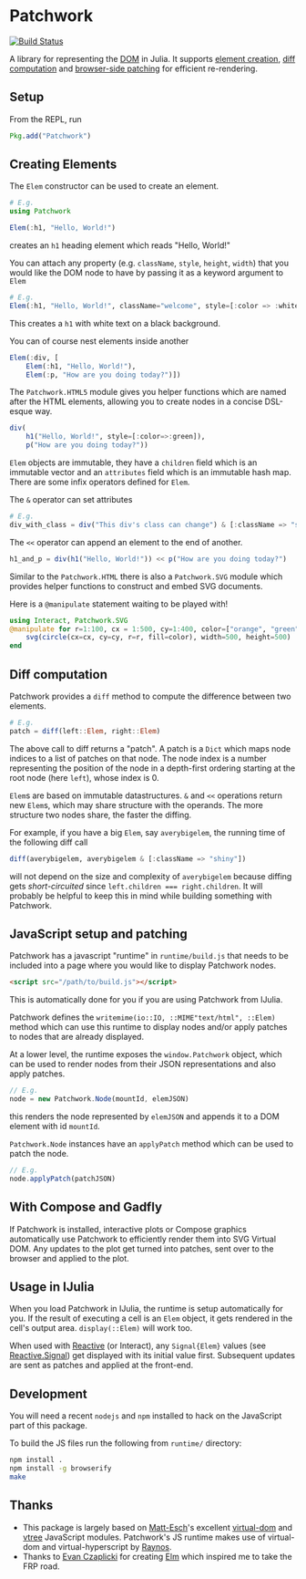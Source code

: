 # Patchwork

[![Build Status](https://travis-ci.org/shashi/Patchwork.jl.svg?branch=master)](https://travis-ci.org/shashi/Patchwork.jl)

A library for representing the [DOM](http://www.w3.org/TR/WD-DOM/introduction.html) in Julia. It supports [element creation](#creating-elements), [diff computation](#diff-computation) and [browser-side patching](#javascript-setup-and-patching) for efficient re-rendering.

## Setup

From the REPL, run
```julia
Pkg.add("Patchwork")
```

## Creating Elements

The `Elem` constructor can be used to create an element.

```julia
# E.g.
using Patchwork

Elem(:h1, "Hello, World!")
```
creates an `h1` heading element which reads "Hello, World!"

You can attach any property (e.g. `className`, `style`, `height`, `width`) that you would like the DOM node to have by passing it as a keyword argument to `Elem`

```julia
# E.g.
Elem(:h1, "Hello, World!", className="welcome", style=[:color => :white, :backgroundColor => :black])
```
This creates a `h1` with white text on a black background.

You can of course nest elements inside another
```julia
Elem(:div, [
    Elem(:h1, "Hello, World!"),
    Elem(:p, "How are you doing today?")])
```

The `Patchwork.HTML5` module gives you helper functions which are named after the HTML elements, allowing you to create nodes in a concise DSL-esque way.

```julia
div(
    h1("Hello, World!", style=[:color=>:green]),
    p("How are you doing today?"))
```

`Elem` objects are immutable, they have a `children` field which is an immutable vector and an `attributes` field which is an immutable hash map. There are some infix operators defined for `Elem`.

The `&` operator can set attributes
```julia
# E.g.
div_with_class = div("This div's class can change") & [:className => "shiny"]
```
The `<<` operator can append an element to the end of another.

```julia
h1_and_p = div(h1("Hello, World!")) << p("How are you doing today?")
```

Similar to the `Patchwork.HTML` there is also a `Patchwork.SVG` module which provides helper functions to construct and embed SVG documents.

Here is a `@manipulate` statement waiting to be played with!
```julia
using Interact, Patchwork.SVG
@manipulate for r=1:100, cx = 1:500, cy=1:400, color=["orange", "green", "blue"]
    svg(circle(cx=cx, cy=cy, r=r, fill=color), width=500, height=500)
end
```

## Diff computation

Patchwork provides a `diff` method to compute the difference between two elements.

```julia
# E.g.
patch = diff(left::Elem, right::Elem)
```
The above call to diff returns a "patch". A patch is a `Dict` which maps node indices to a list of patches on that node. The node index is a number representing the position of the node in a depth-first ordering starting at the root node (here `left`), whose index is 0.

`Elem`s are based on immutable datastructures. `&` and `<<` operations return new `Elem`s, which may share structure with the operands. The more structure two nodes share, the faster the diffing.

For example, if you have a big `Elem`, say `averybigelem`, the running time of the following diff call

```julia
diff(averybigelem, averybigelem & [:className => "shiny"])
```

will not depend on the size and complexity of `averybigelem` because diffing gets *short-circuited* since `left.children === right.children`. It will probably be helpful to keep this in mind while building something with Patchwork.

## JavaScript setup and patching

Patchwork has a javascript "runtime" in `runtime/build.js` that needs to be included into a page where you would like to display Patchwork nodes.

```html
<script src="/path/to/build.js"></script>
```

This is automatically done for you if you are using Patchwork from IJulia.

Patchwork defines the `writemime(io::IO, ::MIME"text/html", ::Elem)` method which can use this runtime to display nodes and/or apply patches to nodes that are already displayed.

At a lower level, the runtime exposes the `window.Patchwork` object, which can be used to render nodes from their JSON representations and also apply patches.

```js
// E.g.
node = new Patchwork.Node(mountId, elemJSON)
```
this renders the node represented by `elemJSON` and appends it to a DOM element with id `mountId`.

`Patchwork.Node` instances have an `applyPatch` method which can be used to patch the node.

```js
// E.g.
node.applyPatch(patchJSON)
```

## With Compose and Gadfly

If Patchwork is installed, interactive plots or Compose graphics automatically use Patchwork to efficiently render them into SVG Virtual DOM. Any updates to the plot get turned into patches, sent over to the browser and applied to the plot.

## Usage in IJulia

When you load Patchwork in IJulia, the runtime is setup automatically for you. If the result of executing a cell is an `Elem` object, it gets rendered in the cell's output area. `display(::Elem)` will work too.

When used with [Reactive](http://julialang.org/Reactive.jl) (or Interact), any `Signal{Elem}` values (see [Reactive.Signal](http://julialang.org/Reactive.jl/#signals)) get displayed with its initial value first. Subsequent updates are sent as patches and applied at the front-end.

## Development

You will need a recent `nodejs` and `npm` installed to hack on the JavaScript part of this package.

To build the JS files run the following from `runtime/` directory:

```sh
npm install .
npm install -g browserify
make
```

## Thanks

* This package is largely based on [Matt-Esch](https://github.com/Matt-Esch)'s excellent [virtual-dom](https://github.com/Matt-Esch/virtual-dom) and [vtree](https://github.com/Matt-Esch/vtree) JavaScript modules. Patchwork's JS runtime makes use of virtual-dom and virtual-hyperscript by [Raynos](https://github.com/Raynos).
* Thanks to [Evan Czaplicki](https://github.com/evancz) for creating [Elm](http://elm-lang.org/) which inspired me to take the FRP road.

